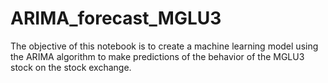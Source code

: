 # ARIMA_forecast_MGLU3
The objective of this notebook is to create a machine learning model using the ARIMA algorithm to make predictions of the behavior of the MGLU3 stock on the stock exchange. 
